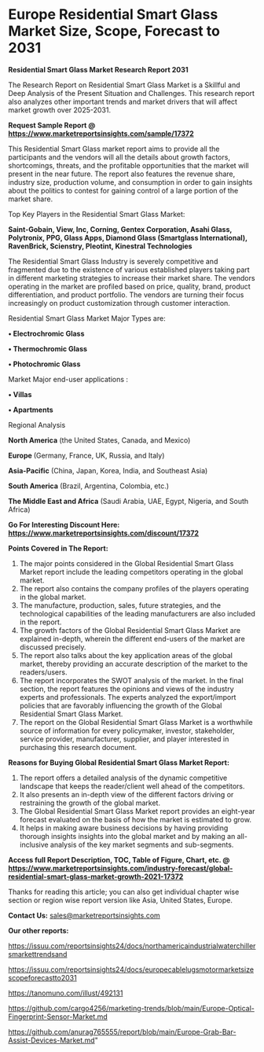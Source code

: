   # Europe Residential Smart Glass Market Size, Scope, Forecast to 2031

<strong>Residential Smart Glass Market Research Report 2031</strong>

The Research Report on Residential Smart Glass Market is a Skillful and Deep Analysis of the Present Situation and Challenges. This research report also analyzes other important trends and market drivers that will affect market growth over 2025-2031.

<strong>Request Sample Report @ <a href=https://www.marketreportsinsights.com/sample/17372>https://www.marketreportsinsights.com/sample/17372</a></strong>

This Residential Smart Glass market report aims to provide all the participants and the vendors will all the details about growth factors, shortcomings, threats, and the profitable opportunities that the market will present in the near future. The report also features the revenue share, industry size, production volume, and consumption in order to gain insights about the politics to contest for gaining control of a large portion of the market share.

Top Key Players in the Residential Smart Glass Market:

<strong>Saint-Gobain, View, Inc, Corning, Gentex Corporation, Asahi Glass, Polytronix, PPG, Glass Apps, Diamond Glass (Smartglass International), RavenBrick, Scienstry, Pleotint, Kinestral Technologies</strong>

The Residential Smart Glass Industry is severely competitive and fragmented due to the existence of various established players taking part in different marketing strategies to increase their market share. The vendors operating in the market are profiled based on price, quality, brand, product differentiation, and product portfolio. The vendors are turning their focus increasingly on product customization through customer interaction.

Residential Smart Glass Market Major Types are:

<strong>• Electrochromic Glass

• Thermochromic Glass

• Photochromic Glass</strong>

Market Major end-user applications :

<strong>• Villas

• Apartments</strong>

Regional Analysis

</u><strong><b>North America</b></strong> (the United States, Canada, and Mexico)

<strong><b>Europe </b></strong>(Germany, France, UK, Russia, and Italy)

<strong><b>Asia-Pacific</b></strong> (China, Japan, Korea, India, and Southeast Asia)

<strong><b>South America</b></strong> (Brazil, Argentina, Colombia, etc.)

<strong><b>The Middle East and Africa</b></strong> (Saudi Arabia, UAE, Egypt, Nigeria, and South Africa)

<strong>Go For Interesting Discount Here: <a href=https://www.marketreportsinsights.com/discount/17372>https://www.marketreportsinsights.com/discount/17372</a></strong>

<strong>Points Covered in The Report:</strong>
<ol>
  <li>The major points considered in the Global Residential Smart Glass Market report include the leading competitors operating in the global market.</li>
  <li>The report also contains the company profiles of the players operating in the global market.</li>
  <li>The manufacture, production, sales, future strategies, and the technological capabilities of the leading manufacturers are also included in the report.</li>
  <li>The growth factors of the Global Residential Smart Glass Market are explained in-depth, wherein the different end-users of the market are discussed precisely.</li>
  <li>The report also talks about the key application areas of the global market, thereby providing an accurate description of the market to the readers/users.</li>
  <li>The report incorporates the SWOT analysis of the market. In the final section, the report features the opinions and views of the industry experts and professionals. The experts analyzed the export/import policies that are favorably influencing the growth of the Global Residential Smart Glass Market.</li>
  <li>The report on the Global Residential Smart Glass Market is a worthwhile source of information for every policymaker, investor, stakeholder, service provider, manufacturer, supplier, and player interested in purchasing this research document.</li>
</ol>
<strong>Reasons for Buying Global Residential Smart Glass Market Report:</strong>

<ol>
  <li>The report offers a detailed analysis of the dynamic competitive landscape that keeps the reader/client well ahead of the competitors.</li>
  <li>It also presents an in-depth view of the different factors driving or restraining the growth of the global market.</li>
  <li>The Global Residential Smart Glass Market report provides an eight-year forecast evaluated on the basis of how the market is estimated to grow.</li>
  <li>It helps in making aware business decisions by having providing thorough insights insights into the global market and by making an all-inclusive analysis of the key market segments and sub-segments.</li>
</ol>
<strong>Access full Report Description, TOC, Table of Figure, Chart, etc. @ <a href=https://www.marketreportsinsights.com/industry-forecast/global-residential-smart-glass-market-growth-2021-17372>https://www.marketreportsinsights.com/industry-forecast/global-residential-smart-glass-market-growth-2021-17372</a></strong>


Thanks for reading this article; you can also get individual chapter wise section or region wise report version like Asia, United States, Europe.

<strong>Contact Us:</strong>
sales@marketreportsinsights.com

<strong>Our other reports:</strong>

<a href=https://issuu.com/reportsinsights24/docs/northamericaindustrialwaterchillersmarkettrendsand>https://issuu.com/reportsinsights24/docs/northamericaindustrialwaterchillersmarkettrendsand</a>

<a href=https://issuu.com/reportsinsights24/docs/europecablelugsmotormarketsizescopeforecastto2031>https://issuu.com/reportsinsights24/docs/europecablelugsmotormarketsizescopeforecastto2031</a>

<a href=https://tanomuno.com/illust/492131>https://tanomuno.com/illust/492131</a>

<a href=https://github.com/cargo4256/marketing-trends/blob/main/Europe-Optical-Fingerprint-Sensor-Market.md>https://github.com/cargo4256/marketing-trends/blob/main/Europe-Optical-Fingerprint-Sensor-Market.md</a>

<a href=https://github.com/anurag765555/report/blob/main/Europe-Grab-Bar-Assist-Devices-Market.md>https://github.com/anurag765555/report/blob/main/Europe-Grab-Bar-Assist-Devices-Market.md</a>"

